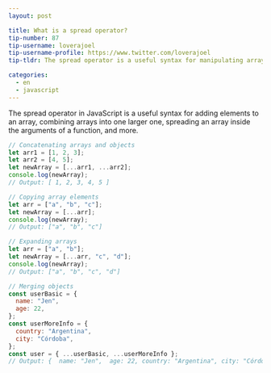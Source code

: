 ```yaml
---
layout: post

title: What is a spread operator?
tip-number: 87
tip-username: loverajoel
tip-username-profile: https://www.twitter.com/loverajoel
tip-tldr: The spread operator is a useful syntax for manipulating arrays and objects.

categories:
  - en
  - javascript
---
```


The spread operator in JavaScript is a useful syntax for adding elements to an array, combining arrays into one larger one, spreading an array inside the arguments of a function, and more.

```js
// Concatenating arrays and objects
let arr1 = [1, 2, 3];
let arr2 = [4, 5];
let newArray = [...arr1, ...arr2];
console.log(newArray);
// Output: [ 1, 2, 3, 4, 5 ]

// Copying array elements
let arr = ["a", "b", "c"];
let newArray = [...arr];
console.log(newArray);
// Output: ["a", "b", "c"]

// Expanding arrays
let arr = ["a", "b"];
let newArray = [...arr, "c", "d"];
console.log(newArray);
// Output: ["a", "b", "c", "d"]

// Merging objects
const userBasic = {
  name: "Jen",
  age: 22,
};
const userMoreInfo = {
  country: "Argentina",
  city: "Córdoba",
};
const user = { ...userBasic, ...userMoreInfo };
// Output: {  name: "Jen",  age: 22, country: "Argentina", city: "Córdoba" }
```
